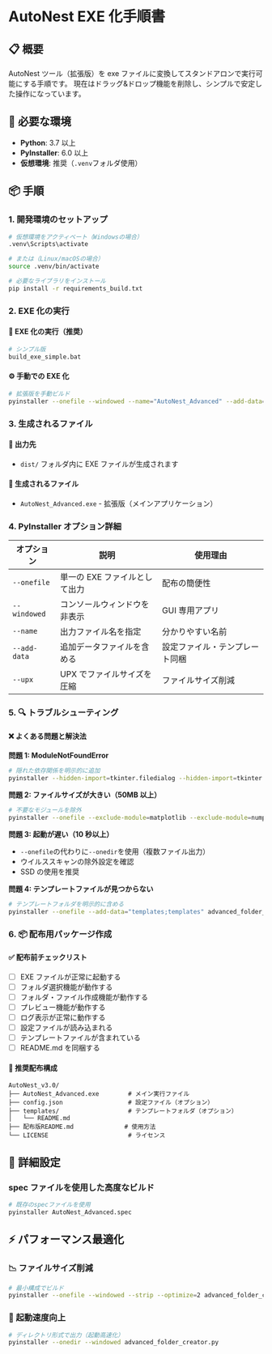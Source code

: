 # AutoNest EXE 化手順書

## 📋 概要

AutoNest ツール（拡張版）を exe ファイルに変換してスタンドアロンで実行可能にする手順です。
現在はドラッグ&ドロップ機能を削除し、シンプルで安定した操作になっています。

## 🔧 必要な環境

- **Python**: 3.7 以上
- **PyInstaller**: 6.0 以上
- **仮想環境**: 推奨（`.venv`フォルダ使用）

## 📦 手順

### 1. 開発環境のセットアップ

```bash
# 仮想環境をアクティベート（Windowsの場合）
.venv\Scripts\activate

# または（Linux/macOSの場合）
source .venv/bin/activate

# 必要なライブラリをインストール
pip install -r requirements_build.txt
```

### 2. EXE 化の実行

#### 🎯 EXE 化の実行（推奨）

```bash
# シンプル版
build_exe_simple.bat
```

#### ⚙️ 手動での EXE 化

```bash
# 拡張版を手動ビルド
pyinstaller --onefile --windowed --name="AutoNest_Advanced" --add-data="config.json;." --add-data="templates;templates" advanced_folder_creator.py
```

### 3. 生成されるファイル

#### 📁 出力先

- `dist/` フォルダ内に EXE ファイルが生成されます

#### 📄 生成されるファイル

- `AutoNest_Advanced.exe` - 拡張版（メインアプリケーション）

### 4. PyInstaller オプション詳細

| オプション   | 説明                          | 使用理由                       |
| ------------ | ----------------------------- | ------------------------------ |
| `--onefile`  | 単一の EXE ファイルとして出力 | 配布の簡便性                   |
| `--windowed` | コンソールウィンドウを非表示  | GUI 専用アプリ                 |
| `--name`     | 出力ファイル名を指定          | 分かりやすい名前               |
| `--add-data` | 追加データファイルを含める    | 設定ファイル・テンプレート同梱 |
| `--upx`      | UPX でファイルサイズを圧縮    | ファイルサイズ削減             |

### 5. 🔍 トラブルシューティング

#### ❌ よくある問題と解決法

**問題 1: ModuleNotFoundError**

```bash
# 隠れた依存関係を明示的に追加
pyinstaller --hidden-import=tkinter.filedialog --hidden-import=tkinter.messagebox --onefile advanced_folder_creator.py
```

**問題 2: ファイルサイズが大きい（50MB 以上）**

```bash
# 不要なモジュールを除外
pyinstaller --onefile --exclude-module=matplotlib --exclude-module=numpy --exclude-module=pandas advanced_folder_creator.py
```

**問題 3: 起動が遅い（10 秒以上）**

- `--onefile`の代わりに`--onedir`を使用（複数ファイル出力）
- ウイルススキャンの除外設定を確認
- SSD の使用を推奨

**問題 4: テンプレートファイルが見つからない**

```bash
# テンプレートフォルダを明示的に含める
pyinstaller --onefile --add-data="templates;templates" advanced_folder_creator.py
```

### 6. 📦 配布用パッケージ作成

#### ✅ 配布前チェックリスト

- [ ] EXE ファイルが正常に起動する
- [ ] フォルダ選択機能が動作する
- [ ] フォルダ・ファイル作成機能が動作する
- [ ] プレビュー機能が動作する
- [ ] ログ表示が正常に動作する
- [ ] 設定ファイルが読み込まれる
- [ ] テンプレートファイルが含まれている
- [ ] README.md を同梱する

#### 📂 推奨配布構成

```
AutoNest_v3.0/
├── AutoNest_Advanced.exe        # メイン実行ファイル
├── config.json                  # 設定ファイル（オプション）
├── templates/                   # テンプレートフォルダ（オプション）
│   └── README.md
├── 配布版README.md              # 使用方法
└── LICENSE                      # ライセンス
```

## 🔧 詳細設定

### spec ファイルを使用した高度なビルド

```bash
# 既存のspecファイルを使用
pyinstaller AutoNest_Advanced.spec
```

## ⚡ パフォーマンス最適化

### 📉 ファイルサイズ削減

```bash
# 最小構成でビルド
pyinstaller --onefile --windowed --strip --optimize=2 advanced_folder_creator.py
```

### 🚀 起動速度向上

```bash
# ディレクトリ形式で出力（起動高速化）
pyinstaller --onedir --windowed advanced_folder_creator.py
```
